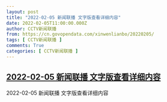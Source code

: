```yaml
---
layout: post
title: "2022-02-05 新闻联播 文字版查看详细内容"
date: 2022-02-05T11:00:00.000Z
author: CCTV新闻联播
from: https://cn.govopendata.com/xinwenlianbo/20220205/
tags: [ CCTV新闻联播 ]
comments: True
categories: [ CCTV新闻联播 ]
---
```

<!--1644058800000-->
[2022-02-05 新闻联播 文字版查看详细内容](https://cn.govopendata.com/xinwenlianbo/20220205/)
------

<div>
2022-02-05 新闻联播 文字版查看详细内容
</div>
